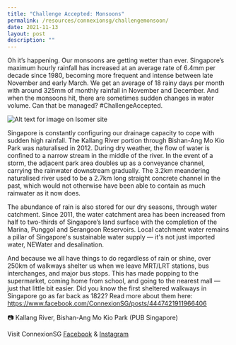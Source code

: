 ```yaml
---
title: "Challenge Accepted: Monsoons"
permalink: /resources/connexionsg/challengemonsoon/
date: 2021-11-13
layout: post
description: ""
---
```

Oh it’s happening. Our monsoons are getting wetter than ever. Singapore’s maximum hourly rainfall has increased at an average rate of 6.4mm per decade since 1980, becoming more frequent and intense between late November and early March. We get an average of 18 rainy days per month with around 325mm of monthly rainfall in November and December. And when the monsoons hit, there are sometimes sudden changes in water volume. Can that be managed? #ChallengeAccepted.

![Alt text for image on Isomer site](/images/monsoonkallangriver.jpg)

Singapore is constantly configuring our drainage capacity to cope with sudden high rainfall. The Kallang River portion through Bishan-Ang Mo Kio Park was naturalised in 2012. During dry weather, the flow of water is confined to a narrow stream in the middle of the river. In the event of a storm, the adjacent park area doubles up as a conveyance channel, carrying the rainwater downstream gradually. The 3.2km meandering naturalised river used to be a 2.7km long straight concrete channel in the past, which would not otherwise have been able to contain as much rainwater as it now does.

The abundance of rain is also stored for our dry seasons, through water catchment. Since 2011, the water catchment area has been increased from half to two-thirds of Singapore’s land surface with the completion of the Marina, Punggol and Serangoon Reservoirs. Local catchment water remains a pillar of Singapore's sustainable water supply — it's not just imported water, NEWater and desalination.

And because we all have things to do regardless of rain or shine, over 250km of walkways shelter us when we leave MRT/LRT stations, bus interchanges, and major bus stops. This has made popping to the supermarket, coming home from school, and going to the nearest mall — just that little bit easier. 
Did you know the first sheltered walkways in Singapore go as far back as 1822? Read more about them here: https://www.facebook.com/ConnexionSG/posts/4447421911966406

📷 Kallang River, Bishan-Ang Mo Kio Park (PUB Singapore)

Visit ConnexionSG [Facebook](https://www.facebook.com/ConnexionSG) & [Instagram](https://www.instagram.com/connexionsg/)